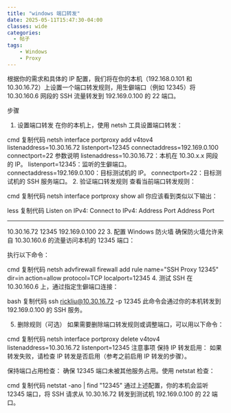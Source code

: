 ```yaml
---
title: "windows 端口转发"
date: 2025-05-11T15:47:30-04:00
classes: wide
categories:
  - 帖子
tags:
    - Windows
    - Proxy
---
```

根据你的需求和具体的 IP 配置，我们将在你的本机（192.168.0.101 和 10.30.16.72）上设置一个端口转发规则，用生僻端口（例如 12345）将 10.30.160.6 网段的 SSH 流量转发到 192.169.0.100 的 22 端口。

步骤
1. 设置端口转发
在你的本机上，使用 netsh 工具设置端口转发：

cmd
复制代码
netsh interface portproxy add v4tov4 listenaddress=10.30.16.72 listenport=12345 connectaddress=192.169.0.100 connectport=22
参数说明
listenaddress=10.30.16.72：本机在 10.30.x.x 网段的 IP。
listenport=12345：监听的生僻端口。
connectaddress=192.169.0.100：目标测试机的 IP。
connectport=22：目标测试机的 SSH 服务端口。
2. 验证端口转发规则
查看当前端口转发规则：

cmd
复制代码
netsh interface portproxy show all
你应该看到类似以下输出：

less
复制代码
Listen on IPv4:             Connect to IPv4:
Address         Port        Address         Port
--------------- ----------  --------------- ----------
10.30.16.72     12345       192.169.0.100   22
3. 配置 Windows 防火墙
确保防火墙允许来自 10.30.160.6 的流量访问本机的 12345 端口：

执行以下命令：

cmd
复制代码
netsh advfirewall firewall add rule name="SSH Proxy 12345" dir=in action=allow protocol=TCP localport=12345
4. 测试 SSH
在 10.30.160.6 上，通过指定生僻端口连接：

bash
复制代码
ssh rickliu@10.30.16.72 -p 12345
此命令会通过你的本机转发到 192.169.0.100 的 SSH 服务。

5. 删除规则（可选）
如果需要删除端口转发规则或调整端口，可以用以下命令：

cmd
复制代码
netsh interface portproxy delete v4tov4 listenaddress=10.30.16.72 listenport=12345
注意事项
保持 IP 转发启用： 如果转发失败，请检查 IP 转发是否启用（参考之前启用 IP 转发的步骤）。

保持端口占用检查： 确保 12345 端口未被其他服务占用。使用 netstat 检查：

cmd
复制代码
netstat -ano | find "12345"
通过上述配置，你的本机会监听 12345 端口，将 SSH 请求从 10.30.16.72 转发到测试机 192.169.0.100 的 22 端口。
